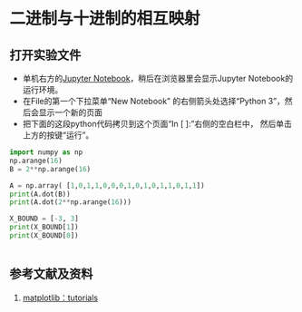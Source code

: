 # 二进制与十进制的相互映射

## 打开实验文件

- 单机右方的[Jupyter Notebook](https://mybinder.org/v2/gh/ipython/ipython-in-depth/master?filepath=binder/Index.ipynb)，稍后在浏览器里会显示Jupyter Notebook的运行环境。
- 在File的第一个下拉菜单“New Notebook” 的右侧箭头处选择“Python 3”，然后会显示一个新的页面
- 把下面的这段python代码拷贝到这个页面“In [ ]:”右侧的空白栏中， 然后单击上方的按键“运行”。

```python
import numpy as np
np.arange(16)
B = 2**np.arange(16)

A = np.array( [1,0,1,1,0,0,0,1,0,1,0,1,1,0,1,1])
print(A.dot(B))
print(A.dot(2**np.arange(16)))
```

```python
X_BOUND = [-3, 3]
print(X_BOUND[1])
print(X_BOUND[0])
```

```python

```
## 参考文献及资料

1. [matplotlib：tutorials](https://matplotlib.org/tutorials/index.html)

